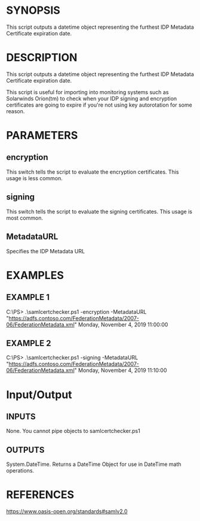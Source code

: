 # SYNOPSIS

This script outputs a datetime object representing the furthest
IDP Metadata Certificate expiration date.

# DESCRIPTION

This script outputs a datetime object representing the furthest
IDP Metadata Certificate expiration date.

This script is useful for importing into monitoring systems
such as Solarwinds Orion(tm) to check when your IDP signing 
and encryption certificates are going to expire if you're
not using key autorotation for some reason.

# PARAMETERS

## encryption

This switch tells the script to evaluate the encryption
certificates. This usage is less common.

## signing

This switch tells the script to evaluate the signing
certificates. This usage is most common.

## MetadataURL

Specifies the IDP Metadata URL

# EXAMPLES

## EXAMPLE 1

C:\PS> .\samlcertchecker.ps1 -encryption -MetadataURL "https://adfs.contoso.com/FederationMetadata/2007-06/FederationMetadata.xml"
Monday, November 4, 2019 11:00:00

## EXAMPLE 2

C:\PS> .\samlcertchecker.ps1 -signing -MetadataURL "https://adfs.contoso.com/FederationMetadata/2007-06/FederationMetadata.xml"
Monday, November 4, 2019 11:10:00

# Input/Output

## INPUTS

None. You cannot pipe objects to samlcertchecker.ps1

## OUTPUTS

System.DateTime. Returns a DateTime Object for use in DateTime math operations.

# REFERENCES

https://www.oasis-open.org/standards#samlv2.0
